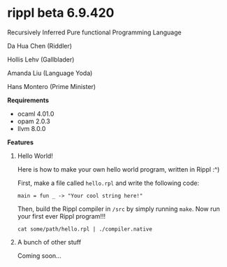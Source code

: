 # rippl beta 6.9.420

Recursively Inferred Pure functional Programming Language

Da Hua Chen (Riddler)

Hollis Lehv (Gallblader)

Amanda Liu (Language Yoda)

Hans Montero (Prime Minister)

**Requirements**

- ocaml 4.01.0
- opam 2.0.3
- llvm 8.0.0

**Features**
1. Hello World!

   Here is how to make your own hello world program, written in Rippl :^)
   
   First, make a file called `hello.rpl` and write the following code:
   ```
   main = fun _ -> "Your cool string here!"
   ```
   Then, build the Rippl compiler in `/src` by simply running `make`.
   Now run your first ever Rippl program!!!
   ```
   cat some/path/hello.rpl | ./compiler.native 
   ```
2. A bunch of other stuff

   Coming soon...






